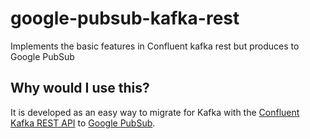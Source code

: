 # google-pubsub-kafka-rest
Implements the basic features in Confluent kafka rest but produces to Google PubSub

Why would I use this?
-------------
It is developed as an easy way to migrate for Kafka with the [Confluent Kafka REST API](https://github.com/confluentinc/kafka-rest) to [Google PubSub](https://cloud.google.com/pubsub/overview).
